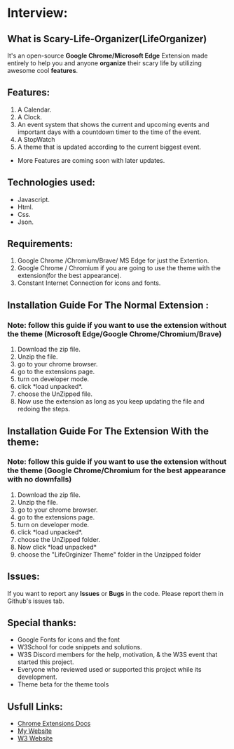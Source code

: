 # Interview:
## What is Scary-Life-Organizer(LifeOrganizer)
It's an open-source __Google Chrome/Microsoft Edge__ Extension made entirely to help you and anyone __organize__ their scary life by utilizing awesome cool __features__.
## Features:
1. A Calendar.
2. A Clock.
3. An event system that shows the current and upcoming events and important days with a countdown timer to the time of the event.
4. A StopWatch
5. A theme that is updated according to the current biggest event.
  * More Features are coming soon with later updates.
## Technologies used:
* Javascript.
* Html.
* Css.
* Json.
## Requirements:
  1. Google Chrome /Chromium/Brave/ MS Edge for just the Extention.
  2. Google Chrome / Chromium if you are going to use the theme with the extension(for the best appearance).
  3. Constant Internet Connection for icons and fonts.


## Installation Guide For The Normal Extension :
  ### Note: follow this guide if you want to use the extension without the theme (Microsoft Edge/Google Chrome/Chromium/Brave)
  1. Download the zip file.
  2. Unzip the file.
  3. go to your chrome browser.
  4. go to the extensions page.
  5. turn on developer mode.
  6. click \*load unpacked\*.
  7. choose the UnZipped file.
  8. Now use the extension as long as you keep updating the file and redoing the steps.
## Installation Guide For The Extension With the theme:
  ### Note: follow this guide if you want to use the extension without the theme (Google Chrome/Chromium for the best appearance with no downfalls)
  1. Download the zip file.
  2. Unzip the file.
  3. go to your chrome browser.
  4. go to the extensions page.
  5. turn on developer mode.
  6. click \*load unpacked\*.
  7. choose the UnZipped folder.
  8. Now click \*load unpacked\*
  9. choose the "LifeOrginizer Theme" folder in the Unzipped folder
## Issues:
  If you want to report any __Issues__ or __Bugs__ in the code. Please report them in Github's issues tab.
## Special thanks:
  * Google Fonts for icons and the font
  * W3School for code snippets and solutions.
  * W3S Discord members for the help, motivation, & the W3S event that started this project.
  * Everyone who reviewed used or supported this project while its development.
  * Theme beta for the theme tools
 
## Usfull Links:
* [Chrome Extensions Docs](https://developer.chrome.com/docs/extensions/)
* [My Website](https://h-mohamed.netlify.app/)
* [W3 Website](https://www.w3schools.com/)
